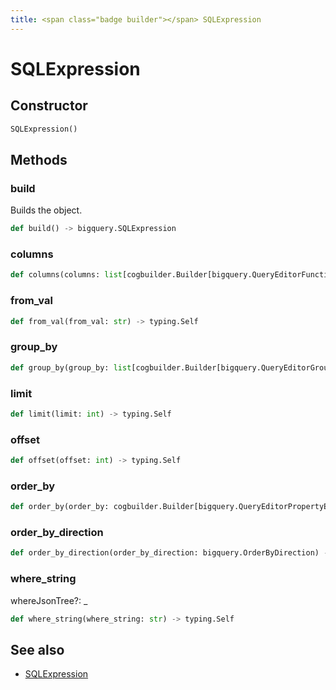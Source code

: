 ```yaml
---
title: <span class="badge builder"></span> SQLExpression
---
```

# <span class="badge builder"></span> SQLExpression

## Constructor

```python
SQLExpression()
```
## Methods

### <span class="badge object-method"></span> build

Builds the object.

```python
def build() -> bigquery.SQLExpression
```

### <span class="badge object-method"></span> columns

```python
def columns(columns: list[cogbuilder.Builder[bigquery.QueryEditorFunctionExpression]]) -> typing.Self
```

### <span class="badge object-method"></span> from_val

```python
def from_val(from_val: str) -> typing.Self
```

### <span class="badge object-method"></span> group_by

```python
def group_by(group_by: list[cogbuilder.Builder[bigquery.QueryEditorGroupByExpression]]) -> typing.Self
```

### <span class="badge object-method"></span> limit

```python
def limit(limit: int) -> typing.Self
```

### <span class="badge object-method"></span> offset

```python
def offset(offset: int) -> typing.Self
```

### <span class="badge object-method"></span> order_by

```python
def order_by(order_by: cogbuilder.Builder[bigquery.QueryEditorPropertyExpression]) -> typing.Self
```

### <span class="badge object-method"></span> order_by_direction

```python
def order_by_direction(order_by_direction: bigquery.OrderByDirection) -> typing.Self
```

### <span class="badge object-method"></span> where_string

whereJsonTree?: _

```python
def where_string(where_string: str) -> typing.Self
```

## See also

 * <span class="badge object-type-class"></span> [SQLExpression](./object-SQLExpression.md)
